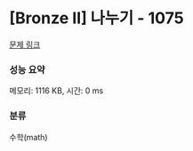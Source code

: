 # [Bronze II] 나누기 - 1075 

[문제 링크](https://www.acmicpc.net/problem/1075) 

### 성능 요약

메모리: 1116 KB, 시간: 0 ms

### 분류

수학(math)


